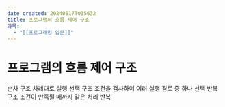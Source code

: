 ```yaml
---
date created: 20240617T035632
title: 프로그램의 흐름 제어 구조
과목:
  - "[[프로그래밍 입문]]"
---
```


# 프로그램의 흐름 제어 구조

순차 구조
 차례대로 실행
선택 구조
 조건을 검사하여 여러 실행 경로 중 하나 선택
반복 구조
 조건이 만족될 때까지 같은 처리 반복
